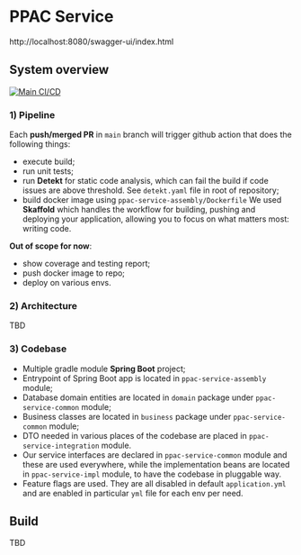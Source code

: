 # PPAC Service
http://localhost:8080/swagger-ui/index.html
## System overview
[![Main CI/CD](https://github.com/levinineiasi/ppac-service/actions/workflows/cicd-full.yaml/badge.svg)](https://github.com/levinineiasi/ppac-service/actions/workflows/cicd-full.yaml)
### 1) Pipeline
Each **push/merged PR** in `main` branch will trigger github action that does the following things:
- execute build;
- run unit tests;
- run **Detekt** for static code analysis, which can fail the build if code issues are above threshold. See `detekt.yaml` file in root of repository;
- build docker image using `ppac-service-assembly/Dockerfile`
    We used **Skaffold** which handles the workflow for building, pushing and deploying your application, allowing you to focus on what matters most: writing code.

**Out of scope for now**:
- show coverage and testing report;
- push docker image to repo;
- deploy on various envs.

### 2) Architecture
TBD

### 3) Codebase
- Multiple gradle module **Spring Boot** project;
- Entrypoint of Spring Boot app is located in `ppac-service-assembly` module;
- Database domain entities are located in `domain` package under `ppac-service-common` module;
- Business classes are located in `business` package under `ppac-service-common` module;
- DTO needed in various places of the codebase are placed in `ppac-service-integration` module.
- Our service interfaces are declared in `ppac-service-common` module and these are used everywhere, while the implementation beans are located in `ppac-service-impl` module, to have the codebase in pluggable way.
- Feature flags are used. They are all disabled in default `application.yml` and are enabled in particular `yml` file for each env per need. 
## Build
TBD